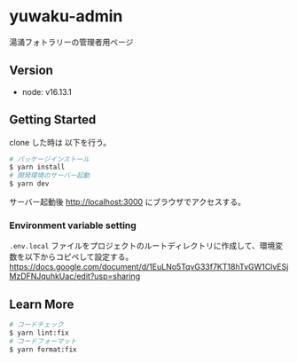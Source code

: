 # yuwaku-admin

湯涌フォトラリーの管理者用ページ

## Version

- node: v16.13.1

## Getting Started

clone した時は 以下を行う。

```bash
# パッケージインストール
$ yarn install
# 開発環境のサーバー起動
$ yarn dev
```

サーバー起動後 [http://localhost:3000](http://localhost:3000) にブラウザでアクセスする。

### Environment variable setting

`.env.local` ファイルをプロジェクトのルートディレクトリに作成して、環境変数を以下からコピペして設定する。
https://docs.google.com/document/d/1EuLNo5TqvG33f7KT18hTvGW1ClvESjMzDFNJquhkUac/edit?usp=sharing

## Learn More

```bash
# コードチェック
$ yarn lint:fix
# コードフォーマット
$ yarn format:fix
```
